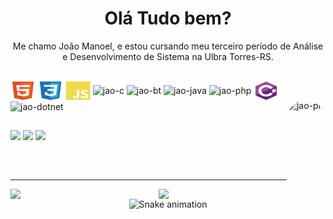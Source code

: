<h1 align="center">
    Olá Tudo bem? 
  </h1>
  <p align="center">
    Me chamo João Manoel, e estou cursando meu terceiro período de Análise e Desenvolvimento de Sistema na Ulbra Torres-RS.

<div style="display: inline_block"><br>

  <img align="center" alt="jao-HTML" height="30" width="40" src="https://raw.githubusercontent.com/devicons/devicon/master/icons/html5/html5-original.svg">
  <img align="center" alt="jao-CSS" height="30" width="40" src="https://raw.githubusercontent.com/devicons/devicon/master/icons/css3/css3-original.svg">
  <img align="center" alt="jao-Js" height="30" width="40" src="https://raw.githubusercontent.com/devicons/devicon/master/icons/javascript/javascript-plain.svg">
  <img align="center" alt="jao-c" height="30" width="40" <img src="https://cdn.jsdelivr.net/gh/devicons/devicon/icons/c/c-original.svg" />
  <img align="center" alt="jao-bt" height="30" width="40" src="https://cdn.jsdelivr.net/gh/devicons/devicon/icons/bootstrap/bootstrap-original.svg" />        
  <img align="center" alt="jao-java" height="30" width="40" <img src="https://cdn.jsdelivr.net/gh/devicons/devicon/icons/java/java-original.svg" />
  <img align="center" alt="jao-php" height="30" width="40" <img src="https://cdn.jsdelivr.net/gh/devicons/devicon/icons/php/php-original.svg" />        
  <img align="center" alt="jao-Csharp" height="30" width="40" src="https://raw.githubusercontent.com/devicons/devicon/master/icons/csharp/csharp-original.svg">
  <img align="center" alt="jao-dotnet" height="30" width="40" <img src="https://cdn.jsdelivr.net/gh/devicons/devicon/icons/dot-net/dot-net-original.svg" />
          
  <img align="right" alt="jao-pic" height="150" style="border-radius:50px;" src="https://user-images.githubusercontent.com/102371486/226177280-472312b1-46ed-4e16-b05d-32ba5ae67269.png">
</div>
  
  ##
  
<div> 
  <a href="https://www.instagram.com/joaomdp/" target="_blank"><img src="https://img.shields.io/badge/-Instagram-%23E4405F?style=for-the-badge&logo=instagram&logoColor=white" target="_blank"></a>
  <a href = "mailto:joaomanoeldpereira@gmail.com"><img src="https://img.shields.io/badge/-Gmail-%23333?style=for-the-badge&logo=gmail&logoColor=white" target="_blank"></a>
  <a href="https://www.linkedin.com/in/joão-manoel-dias-pereira-4aa073234/" target="_blank"><img src="https://img.shields.io/badge/-LinkedIn-%230077B5?style=for-the-badge&logo=linkedin&logoColor=white" target="_blank"></a>  
</div>

  ##
  
  <br>
  <hr>
  
  
<img align="left"  width="47%"  src="https://github-readme-stats.vercel.app/api?username=joaomdp&show_icons=true&theme=radical" />

<img align="left" width="35%" src="https://github-readme-stats.vercel.app/api/top-langs/?username=joaomdp&layout=compact&theme=radical" />

 <div align="center">

  ![Snake animation](https://github.com/danielbped/danielbped/blob/output/github-contribution-grid-snake.svg)
  
</div>




